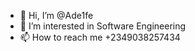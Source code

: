 - 👋 Hi, I’m @Ade1fe
- 👀 I’m interested in Software Engineering  
- 📫 How to reach me +2349038257434

<!---
Ade1fe/Ade1fe is a ✨ special ✨ repository because its `README.md` (this file) appears on your GitHub profile.
You can click the Preview link to take a look at your changes.
--->
